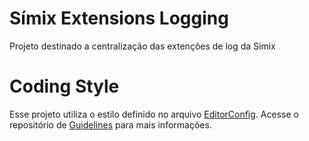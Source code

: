# Símix Extensions Logging
Projeto destinado a centralização das extenções de log da Símix


# Coding Style

Esse projeto utiliza o estilo definido no arquivo [EditorConfig](http://editorconfig.org).
Acesse o repositório de [Guidelines](https://github.com/simixsistemas/Guidelines) para mais informações.
